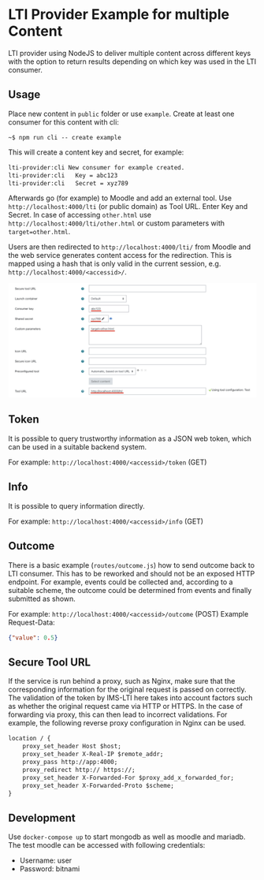 # LTI Provider Example for multiple Content

LTI provider using NodeJS to deliver multiple content across different keys with the option to return results depending on which key was used in the LTI consumer.

## Usage

Place new content in `public` folder or use `example`. Create at least one consumer for this content with cli:

```
~$ npm run cli -- create example
```

This will create a content key and secret, for example:

```text
lti-provider:cli New consumer for example created.
lti-provider:cli   Key = abc123
lti-provider:cli   Secret = xyz789
```

Afterwards go (for example) to Moodle and add an external tool. Use `http://localhost:4000/lti` (or public domain) as Tool URL. Enter Key and Secret. In case of accessing `other.html` use `http://localhost:4000/lti/other.html` or custom parameters with `target=other.html`.

Users are then redirected to `http://localhost:4000/lti/` from Moodle and the web service generates content access for the redirection. This is mapped using a hash that is only valid in the current session, e.g. `http://localhost:4000/<accessid>/`.

![](resources/moodle.png)

## Token

It is possible to query trustworthy information as a JSON web token, which can be used in a suitable backend system.

For example: `http://localhost:4000/<accessid>/token` (GET)

## Info

It is possible to query information directly.

For example: `http://localhost:4000/<accessid>/info` (GET)

## Outcome

There is a basic example (`routes/outcome.js`) how to send outcome back to LTI consumer. This has to be reworked and should not be an exposed HTTP endpoint. For example, events could be collected and, according to a suitable scheme, the outcome could be determined from events and finally submitted as shown.

For example: `http://localhost:4000/<accessid>/outcome` (POST)
Example Request-Data:

```json
{"value": 0.5}
```

## Secure Tool URL

If the service is run behind a proxy, such as Nginx, make sure that the corresponding information for the original request is passed on correctly. The validation of the token by IMS-LTI here takes into account factors such as whether the original request came via HTTP or HTTPS. In the case of forwarding via proxy, this can then lead to incorrect validations. For example, the following reverse proxy configuration in Nginx can be used.

```text
location / {
    proxy_set_header Host $host;
    proxy_set_header X-Real-IP $remote_addr;
    proxy_pass http://app:4000;
    proxy_redirect http:// https://;
    proxy_set_header X-Forwarded-For $proxy_add_x_forwarded_for;
    proxy_set_header X-Forwarded-Proto $scheme;
}
```

## Development

Use `docker-compose up` to start mongodb as well as moodle and mariadb. The test moodle can be accessed with following credentials:

- Username: user
- Password: bitnami